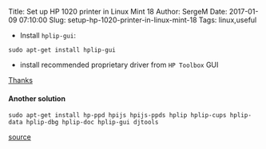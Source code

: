 Title: Set up HP 1020 printer in Linux Mint 18
Author: SergeM
Date: 2017-01-09 07:10:00
Slug: setup-hp-1020-printer-in-linux-mint-18
Tags: linux,useful

* Install `hplip-gui`:

```
sudo apt-get install hplip-gui
```

* install recommended proprietary driver from `HP Toolbox` GUI


[Thanks](https://ubuntu-mate.community/t/hp-3015-print-drivers-are-so-slow-at-printing/5580)


#### Another solution

```
sudo apt-get install hp-ppd hpijs hpijs-ppds hplip hplip-cups hplip-data hplip-dbg hplip-doc hplip-gui djtools
```

[source](https://askubuntu.com/questions/462329/hp-laserjet-1020-plus-printer-not-working-in-ubuntu-14-04/462335#462335)

